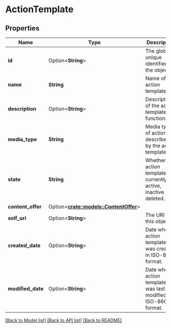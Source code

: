 # ActionTemplate

## Properties

Name | Type | Description | Notes
------------ | ------------- | ------------- | -------------
**id** | Option<**String**> | The globally unique identifier for the object. | [optional][readonly]
**name** | **String** | Name of the action template. | 
**description** | Option<**String**> | Description of the action template's functionality. | [optional]
**media_type** | **String** | Media type of action described by the action template. | 
**state** | **String** | Whether the action template is currently active, inactive or deleted. | 
**content_offer** | Option<[**crate::models::ContentOffer**](ContentOffer.md)> |  | [optional]
**self_uri** | Option<**String**> | The URI for this object | [optional][readonly]
**created_date** | Option<**String**> | Date when action template was created in ISO-8601 format. | [optional][readonly]
**modified_date** | Option<**String**> | Date when action template was last modified in ISO-8601 format. | [optional][readonly]

[[Back to Model list]](../README.md#documentation-for-models) [[Back to API list]](../README.md#documentation-for-api-endpoints) [[Back to README]](../README.md)


